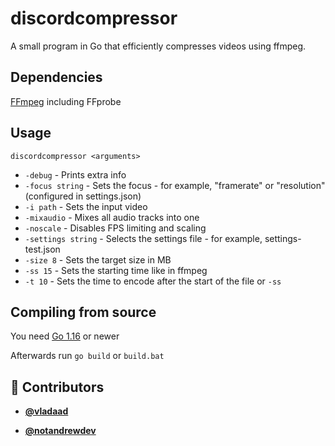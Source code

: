 <!-- DO NOT REMOVE - contributor_list:data:start:["vladaad", "notandrewdev"]:end -->
# discordcompressor
A small program in Go that efficiently compresses videos using ffmpeg.

## Dependencies
[FFmpeg](https://ffmpeg.org/) including FFprobe

## Usage
`discordcompressor <arguments>`
 * `-debug` - Prints extra info
 * `-focus string` - Sets the focus - for example, "framerate" or "resolution" (configured in settings.json)
 * `-i path` - Sets the input video
 * `-mixaudio` - Mixes all audio tracks into one
 * `-noscale` - Disables FPS limiting and scaling
 * `-settings string` - Selects the settings file - for example, settings-test.json
 * `-size 8` - Sets the target size in MB
 * `-ss 15` - Sets the starting time like in ffmpeg
 * `-t 10` - Sets the time to encode after the start of the file or `-ss`
 
## Compiling from source
You need [Go 1.16](https://golang.org/dl/) or newer

Afterwards run `go build` or `build.bat`

<!-- prettier-ignore-start -->
<!-- DO NOT REMOVE - contributor_list:start -->
## 👥 Contributors


- **[@vladaad](https://github.com/vladaad)**

- **[@notandrewdev](https://github.com/notandrewdev)**

<!-- DO NOT REMOVE - contributor_list:end -->
<!-- prettier-ignore-end -->